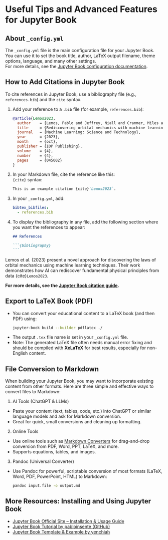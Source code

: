 
# Useful Tips and Advanced Features for Jupyter Book

## About `_config.yml`

The `_config.yml` file is the main configuration file for your Jupyter Book.  
You can use it to set the book title, author, LaTeX output filename, theme options, language, and many other settings.  
For more details, see the [Jupyter Book configuration documentation](https://jupyterbook.org/en/stable/customize/config.html).

## How to Add Citations in Jupyter Book

To cite references in Jupyter Book, use a bibliography file (e.g., `references.bib`) and the `cite` syntax.

1. Add your reference to a `.bib` file (for example, `references.bib`):

    ```bibtex
    @article{Lemos2023,
      author    = {Lemos, Pablo and Jeffrey, Niall and Cranmer, Miles and Ho, Shirley and Battaglia, Peter},
      title     = {Rediscovering orbital mechanics with machine learning},
      journal   = {Machine Learning: Science and Technology},
      year      = {2023},
      month     = {oct},
      publisher = {IOP Publishing},
      volume    = {4},
      number    = {4},
      pages     = {045002}
    }
    ```

2. In your Markdown file, cite the reference like this:  
    `{cite}` syntax:
    ```markdown
    This is an example citation {cite}`Lemos2023`.
    ```

3. In your `_config.yml`, add:
    ```yaml
    bibtex_bibfiles:
      - references.bib
    ```
4. To display the bibliography in any file, add the following section where you want the references to appear:
    ````markdown
    ## References

    ```{bibliography}
    ```
    ````
Lemos et al. (2023) present a novel approach for discovering the laws of orbital mechanics using machine learning techniques. Their work demonstrates how AI can rediscover fundamental physical principles from data {cite}`Lemos2023`.


**For more details, see the [Jupyter Book citation guide](https://jupyterbook.org/en/stable/content/citations.html).**

## Export to LaTeX Book (PDF)

- You can convert your educational content to a LaTeX book (and then PDF) using:
  ```bash
  jupyter-book build --builder pdflatex ./
  ```
- The output `.tex` file name is set in your `_config.yml` file.
- Note: The generated LaTeX file often needs manual error fixing and should be compiled with **XeLaTeX** for best results, especially for non-English content.

## File Conversion to Markdown

When building your Jupyter Book, you may want to incorporate existing content from other formats. Here are three simple and effective ways to convert files to Markdown:

1. AI Tools (ChatGPT & LLMs)
- Paste your content (text, tables, code, etc.) into ChatGPT or similar language models and ask for Markdown conversion.
- Great for quick, small conversions and cleaning up formatting.

2. Online Tools
- Use online tools such as [Markdown Converters](https://markdownconverters.com/docs) for drag-and-drop conversion from PDF, Word, PPT, LaTeX, and more.
- Supports equations, tables, and images.

3. Pandoc (Universal Converter)
- Use Pandoc for powerful, scriptable conversion of most formats (LaTeX, Word, PDF, PowerPoint, HTML) to Markdown:
  ```bash
  pandoc input.file -o output.md
  ```

## More Resources: Installing and Using Jupyter Book

- [Jupyter Book Official Site – Installation & Usage Guide](https://jupyterbook.org/en/stable/start/overview.html)
- [Jupyter Book Tutorial by pabloinsente (GitHub)](https://github.com/pabloinsente/jupyter-book-tutorial)
- [Jupyter Book Template & Example by yenchiah](https://yenchiah.me/jupyter-book-template/docs/home.html)